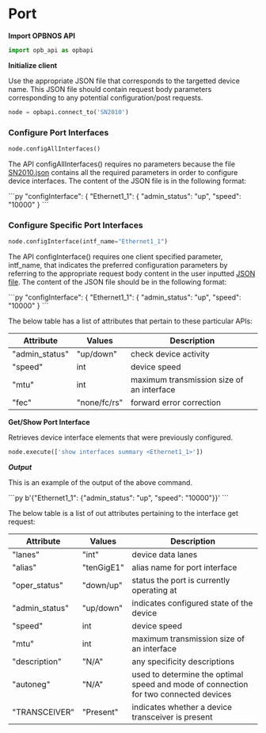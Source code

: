 # Port

<strong>Import OPBNOS API</strong>

```py
import opb_api as opbapi
```

<strong>Initialize client</strong>
<p>Use the appropriate JSON file that corresponds to the targetted device name. This JSON file should contain request body parameters corresponding to any potential configuration/post requests.</p>

```py
node = opbapi.connect_to('SN2010')
```

### Configure Port Interfaces

```py
node.configAllInterfaces()
```

<p> The API configAllInterfaces() requires no parameters because the file <a href="http://127.0.0.1:8000/configJSON/">SN2010.json</a> contains all the required parameters in order to configure device interfaces. The content of the JSON file is in the following format:</p>
```py
        "configInterface": {
                "Ethernet1_1": {
                        "admin_status": "up",
                        "speed": "10000"
                }
```

### Configure Specific Port Interfaces

```py
node.configInterface(intf_name="Ethernet1_1")
```

<p> The API configInterface() requires one client specified parameter, intf_name, that indicates the preferred configuration parameters by referring to the appropriate request body content in the user inputted <a href="http://127.0.0.1:8000/configJSON/">JSON file</a>. The content of the JSON file should be in the following format:</p>
```py
        "configInterface": {
                "Ethernet1_1": {
                        "admin_status": "up",
                        "speed": "10000"
                }
```

<p> The below table has a list of attributes that pertain to these particular APIs: </p>
<table>
 <tbody>
  <thead>
    <tr>
      <th>Attribute</th>
      <th>Values</th>
      <th>Description</th>
    </tr>
  </thead>
  <tbody>
    <tr>
      <td>"admin_status"</td>
      <td>"up/down"</td>
      <td>check device activity</td>
    </tr>
    <tr>
      <td>"speed"</td>
      <td>int</td>
      <td>device speed</td>
    </tr>
    <tr>
      <td>"mtu"</td>
      <td>int</td>
      <td>maximum transmission size of an interface</td>
    </tr>
    <tr>
      <td>"fec"</td>
      <td>"none/fc/rs"</td>
      <td>forward error correction</td>
    </tr>
  </tbody>
</table>

<strong>Get/Show Port Interface</strong>
<p>Retrieves device interface elements that were previously configured.</p>

```py
node.execute(['show interfaces summary <Ethernet1_1>'])
```

<em><strong>Output</strong></em>
<p> This is an example of the output of the above command.</p>
```py
b'{"Ethernet1_1": {"admin_status": "up", "speed": "10000"}}'
```
<p> The below table is a list of out attributes pertaining to the interface get request:</p>
<table>
  <thead>
    <tr>
      <th>Attribute</th>
      <th>Values</th>
      <th>Description</th>
    </tr>
  </thead>
  <tbody>
    <tr>
      <td>"lanes"</td>
      <td>"int"</td>
      <td>device data lanes</td>
    </tr>
    <tr>
      <td>"alias"</td>
      <td>"tenGigE1"</td>
      <td>alias name for port interface</td>
    </tr>
    <tr>
      <td>"oper_status"</td>
      <td>"down/up"</td>
      <td>status the port is currently operating at</td>
    </tr>
    <tr>
      <td>"admin_status"</td>
      <td>"up/down"</td>
      <td>indicates configured state of the device</td>
    </tr>
    <tr>
      <td>"speed"</td>
      <td>int</td>
      <td>device speed</td>
    </tr>
    <tr>
      <td>"mtu"</td>
      <td>int</td>
      <td>maximum transmission size of an interface</td>
    </tr>
    <tr>
      <td>"description"</td>
      <td>"N/A"</td>
      <td>any specificity descriptions</td>
    </tr>
    <tr>
      <td>"autoneg"</td>
      <td>"N/A"</td>
      <td>used to determine the optimal speed and mode of connection for two connected devices</td>
    </tr>
    <tr>
      <td>"TRANSCEIVER"</td>
      <td>"Present"</td>
      <td>indicates whether a device transceiver is present</td>
    </tr>
  </tbody>
</table>
